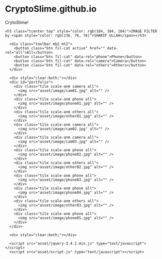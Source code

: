 # CryptoSlime.github.io
CrytoSlime!

<!DOCTYPE html>
<html lang="en">
<head>
    <meta charset="UTF-8">
    <meta name="viewport" content="width=device-width, initial-scale=1.0">
    <meta http-equiv="X-UA-Compatible" content="ie=edge">
    <title>Image Filter</title>
    <link href="https://fonts.googleapis.com/css?family=Lato&display=swap" rel="stylesheet"> 
    <link rel="stylesheet" href="asset/style.css">
</head>
<body>

    <h3 class="tcenter top" style="color: rgb(104, 104, 104)">IMAGE FILTER by <span style="color: rgb(236, 76, 76)">SHARIF ULLAH</span></h3>
    
      <div class="toolbar mb2 mt2">
        <button class="btn fil-cat active" href="" data-rel="all">All</button>
        <button class="btn fil-cat" data-rel="phone">Phone</button>
        <button class="btn fil-cat" data-rel="camera">Camera</button>
        <button class="btn fil-cat" data-rel="others">Others</button>
      </div> 
       
      <div style="clear:both;"></div>   
      <div id="portfolio">
        <div class="tile scale-anm camera all">
          <img src="asset/image/cam01.jpg" alt="" />
        </div>
        <div class="tile scale-anm phone all">
          <img src="asset/image/phone01.jpg" alt="" />
        </div>
        <div class="tile scale-anm others all">
          <img src="asset/image/other01.jpg" alt="" />
        </div>
        <div class="tile scale-anm camera all">
          <img src="asset/image/cam02.jpg" alt="" />
        </div>
        <div class="tile scale-anm camera all">
          <img src="asset/image/cam03.jpg" alt="" />
        </div>
        <div class="tile scale-anm phone all">
          <img src="asset/image/phone02.jpg" alt="" />
        </div>
        <div class="tile scale-anm others all">
          <img src="asset/image/other02.jpg" alt="" /> 
        </div>
        <div class="tile scale-anm phone all">     
          <img src="asset/image/phone03.jpg" alt="" />
        </div>
        <div class="tile scale-anm phone all">     
          <img src="asset/image/phone04.jpg" alt="" />
        </div>
        <div class="tile scale-anm others all">     
          <img src="asset/image/other03.jpg" alt="" />
        </div>
        <div class="tile scale-anm phone all">     
          <img src="asset/image/phone05.jpg" alt="" />
        </div>
      </div>
      
      <div style="clear:both;"></div>

      <script src="asset/jquery-3.4.1.min.js" type="text/javascript"></script>
      <script src="asset/script.js" type="text/javascript"></script>
</body>
</html>

